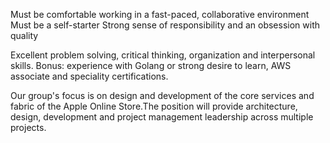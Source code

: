 Must be comfortable working in a fast-paced, collaborative environment
Must be a self-starter
Strong sense of responsibility and an obsession with quality


Excellent problem solving, critical thinking, organization and interpersonal skills.
Bonus: experience with Golang or strong desire to learn, AWS associate and speciality certifications.



Our group's focus is on design and development of the core services and fabric of the Apple Online Store.The position will provide architecture, design, development and project management leadership across multiple projects.